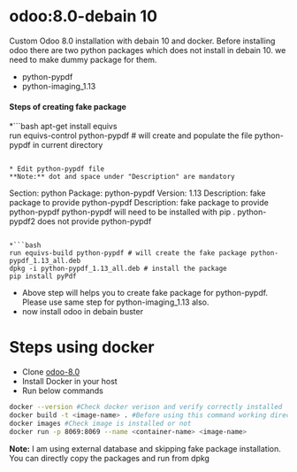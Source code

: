 # odoo:8.0-debain 10
Custom Odoo 8.0 installation with debain 10 and docker. 
Before installing odoo there are two python packages which does not install in debain 10. we need to make dummy package for them. 
- python-pypdf
- python-imaging_1.13
#### Steps of creating fake package
*```bash
apt-get install equivs  
run equivs-control python-pypdf # will create and populate the file python-pypdf in current directory
```

* Edit python-pypdf file
**Note:** dot and space under "Description" are mandatory 
```
Section: python
Package: python-pypdf
Version: 1.13
Description: fake package to provide python-pypdf
Description: fake package to provide python-pypdf
 python-pypdf will need to be installed with pip
 .
 python-pypdf2  does not provide python-pypdf
 ```

*```bash
run equivs-build python-pypdf # will create the fake package python-pypdf_1.13_all.deb
dpkg -i python-pypdf_1.13_all.deb # install the package 
pip install pyPdf 
```

- Above step will helps you to create fake package for python-pypdf. Please use same step for python-imaging_1.13 also.
- now install odoo in debain buster

# Steps using docker
* Clone [odoo-8.0](https://github.com/gmanandhar/odoo-8.0.git)
* Install Docker in your host
* Run below commands
```bash
docker --version #Check docker verison and verify correctly installed
docker build -t <image-name> . #Before using this command working directory should have Dockerfile
docker images #Check image is installed or not
docker run -p 8069:8069 --name <container-name> <image-name>
```
**Note:** I am using external database and skipping fake package installation. You can directly copy the packages and run from dpkg

